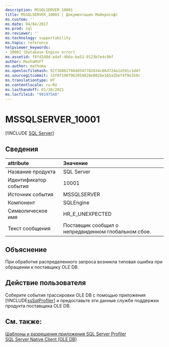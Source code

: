 ```yaml
---
description: MSSQLSERVER_10001
title: MSSQLSERVER_10001 | Документация Майкрософт
ms.custom: ''
ms.date: 04/04/2017
ms.prod: sql
ms.reviewer: ''
ms.technology: supportability
ms.topic: reference
helpviewer_keywords:
- 10001 (Database Engine error)
ms.assetid: f8fd2d8d-a4af-4b6a-ba51-9123b7e4c9bf
author: MashaMSFT
ms.author: mathoma
ms.openlocfilehash: 92f3b862798dd54f782834c86d724a1a591c1d4f
ms.sourcegitcommit: 33f0f190f962059826e002be165a2bef4f9e350c
ms.translationtype: HT
ms.contentlocale: ru-RU
ms.lasthandoff: 01/30/2021
ms.locfileid: "99197548"
---
```

# <a name="mssqlserver_10001"></a>MSSQLSERVER_10001
 [!INCLUDE [SQL Server](../../includes/applies-to-version/sqlserver.md)]
  
## <a name="details"></a>Сведения  
  
| attribute | Значение |  
| :-------- | :---- |  
|Название продукта|SQL Server|  
|Идентификатор события|10001|  
|Источник события|MSSQLSERVER|  
|Компонент|SQLEngine|  
|Символическое имя|HR_E_UNEXPECTED|  
|Текст сообщения|Поставщик сообщил о непредвиденном глобальном сбое.|  
  
## <a name="explanation"></a>Объяснение  
При обработке распределенного запроса возникла типовая ошибка при обращении к поставщику OLE DB.  
  
## <a name="user-action"></a>Действие пользователя  
Соберите события трассировки OLE DB с помощью приложения [!INCLUDE[ssSqlProfiler](../../includes/sssqlprofiler-md.md)] и предоставьте эти данные службе поддержки продукта поставщика OLE DB.  
  
## <a name="see-also"></a>См. также:  
[Шаблоны и разрешения приложения SQL Server Profiler](~/tools/sql-server-profiler/sql-server-profiler-templates-and-permissions.md)  
[SQL Server Native Client (OLE DB)](~/relational-databases/native-client/ole-db/sql-server-native-client-ole-db.md)  
  
